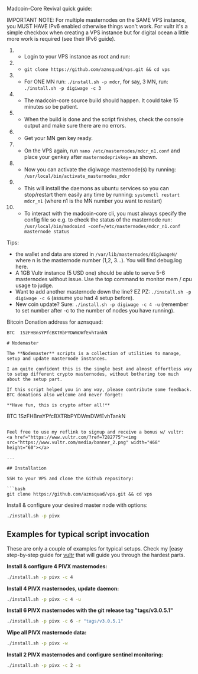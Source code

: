 Madcoin-Core Revival quick guide:

IMPORTANT NOTE: For multiple masternodes on the SAME VPS instance, you MUST HAVE IPv6 enabled otherwise things won't work. For vultr it's a simple checkbox when creating a VPS instance but for digital ocean a little more work is required (see their IPv6 guide).

1. - Login to your VPS instance as root and run:
2. - ```git clone https://github.com/aznsquad/vps.git && cd vps```
3. - For ONE MN run: ```./install.sh -p mdcr```, for say, 3 MN, run: ```./install.sh -p digiwage -c 3```
4. - The madcoin-core source build should happen. It could take 15 minutes so be patient.
5. - When the build is done and the script finishes, check the console output and make sure there are no errors.
6. - Get your MN gen key ready.
7. - On the VPS again, run ```nano /etc/masternodes/mdcr_n1.conf``` and place your genkey after ```masternodeprivkey=``` as shown.
8. - Now you can activate the digiwage masternode(s) by running: ```/usr/local/bin/activate_masternodes_mdcr```
9. - This will install the daemons as ubuntu services so you can stop/restart them easily any time by running: ```systemctl restart mdcr_n1``` (where n1 is the MN number you want to restart)
10. - To interact with the madcoin-core cli, you must always specify the config file so e.g. to check the status of the masternode run: ```/usr/local/bin/madcoind -conf=/etc/masternodes/mdcr_n1.conf masternode status```

Tips:

+ the wallet and data are stored in ```/var/lib/masternodes/digiwageN/``` where n is the masternode number (1,2, 3...). You will find debug.log here.
+ A 1GB Vultr instance (5 USD one) should be able to serve 5-6 masternodes without issue. Use the top command to monitor mem / cpu usage to judge.
+ Want to add another masternode down the line? EZ PZ:  ```./install.sh -p digiwage -c 6``` (assume you had 4 setup before).
+ New coin update? Sure: ```./install.sh -p digiwage -c 4 -u``` (remember to set number after -c to the number of nodes you have running).


Bitcoin Donation address for aznsquad:

```
BTC  1SzFHBnsYPfcBXTRbPYDWmDWfEvhTankN

# Nodemaster

The **Nodemaster** scripts is a collection of utilities to manage, setup and update masternode instances.

I am quite confident this is the single best and almost effortless way to setup different crypto masternodes, without bothering too much about the setup part.

If this script helped you in any way, please contribute some feedback. BTC donations also welcome and never forget:

**Have fun, this is crypto after all!**

```
BTC  1SzFHBnsYPfcBXTRbPYDWmDWfEvhTankN
```

Feel free to use my reflink to signup and receive a bonus w/ vultr:
<a href="https://www.vultr.com/?ref=7282775"><img src="https://www.vultr.com/media/banner_2.png" width="468" height="60"></a>

---

## Installation

SSH to your VPS and clone the Github repository:

```bash
git clone https://github.com/aznsquad/vps.git && cd vps
```

Install & configure your desired master node with options:

```bash
./install.sh -p pivx
```

## Examples for typical script invocation

These are only a couple of examples for typical setups. Check my [easy step-by-step guide for [vultr](/docs/masternode_vps.md) that will guide you through the hardest parts.

**Install & configure 4 PIVX masternodes:**

```bash
./install.sh -p pivx -c 4
```

**Install 4 PIVX masternodes, update daemon:**

```bash
./install.sh -p pivx -c 4 -u
```

**Install 6 PIVX masternodes with the git release tag "tags/v3.0.5.1"**

```bash
./install.sh -p pivx -c 6 -r "tags/v3.0.5.1"
```

**Wipe all PIVX masternode data:**

```bash
./install.sh -p pivx -w
```

**Install 2 PIVX masternodes and configure sentinel monitoring:**

```bash
./install.sh -p pivx -c 2 -s
```
